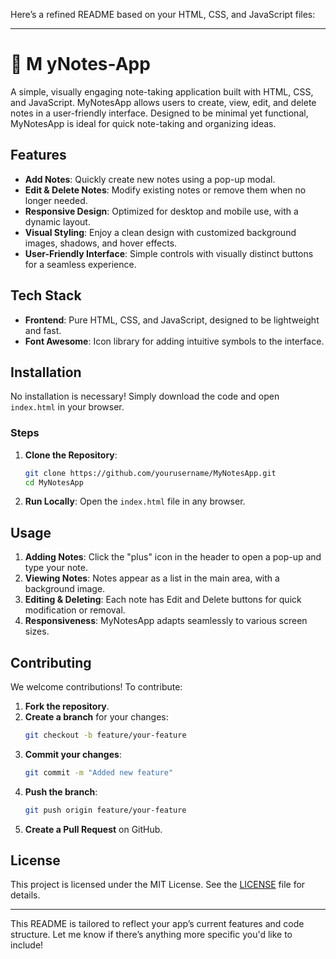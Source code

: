 Here’s a refined README based on your HTML, CSS, and JavaScript files:

---

# 📝 M yNotes-App

A simple, visually engaging note-taking application built with HTML, CSS, and JavaScript. MyNotesApp allows users to create, view, edit, and delete notes in a user-friendly interface. Designed to be minimal yet functional, MyNotesApp is ideal for quick note-taking and organizing ideas.

## Features

- **Add Notes**: Quickly create new notes using a pop-up modal.
- **Edit & Delete Notes**: Modify existing notes or remove them when no longer needed.
- **Responsive Design**: Optimized for desktop and mobile use, with a dynamic layout.
- **Visual Styling**: Enjoy a clean design with customized background images, shadows, and hover effects.
- **User-Friendly Interface**: Simple controls with visually distinct buttons for a seamless experience.

## Tech Stack

- **Frontend**: Pure HTML, CSS, and JavaScript, designed to be lightweight and fast.
- **Font Awesome**: Icon library for adding intuitive symbols to the interface.

## Installation

No installation is necessary! Simply download the code and open `index.html` in your browser.

### Steps

1. **Clone the Repository**:
   ```bash
   git clone https://github.com/yourusername/MyNotesApp.git
   cd MyNotesApp
   ```
2. **Run Locally**: Open the `index.html` file in any browser.

## Usage

1. **Adding Notes**: Click the "plus" icon in the header to open a pop-up and type your note.
2. **Viewing Notes**: Notes appear as a list in the main area, with a background image.
3. **Editing & Deleting**: Each note has Edit and Delete buttons for quick modification or removal.
4. **Responsiveness**: MyNotesApp adapts seamlessly to various screen sizes.

## Contributing

We welcome contributions! To contribute:

1. **Fork the repository**.
2. **Create a branch** for your changes:
   ```bash
   git checkout -b feature/your-feature
   ```
3. **Commit your changes**:
   ```bash
   git commit -m "Added new feature"
   ```
4. **Push the branch**:
   ```bash
   git push origin feature/your-feature
   ```
5. **Create a Pull Request** on GitHub.

## License

This project is licensed under the MIT License. See the [LICENSE](./LICENSE) file for details.

---

This README is tailored to reflect your app’s current features and code structure. Let me know if there’s anything more specific you'd like to include!
